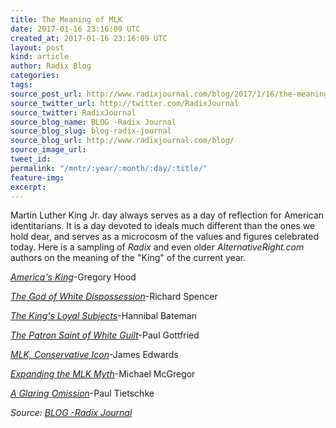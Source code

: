 ```yaml
---
title: The Meaning of MLK
date: 2017-01-16 23:16:09 UTC
created_at: 2017-01-16 23:16:09 UTC
layout: post
kind: article
author: Radix Blog
categories: 
tags: 
source_post_url: http://www.radixjournal.com/blog/2017/1/16/the-meaning-of-mlk
source_twitter_url: http://twitter.com/RadixJournal
source_twitter: RadixJournal
source_blog_name: BLOG -Radix Journal
source_blog_slug: blog-radix-journal
source_blog_url: http://www.radixjournal.com/blog/
source_image_url: 
tweet_id: 
permalink: "/mntr/:year/:month/:day/:title/"
feature-img: 
excerpt: 
---
```

<p>Martin Luther King Jr. day always serves as a day of reflection for American identitarians. It is a day devoted to ideals much different than the ones we hold dear, and serves as a microcosm of the values and figures celebrated today. Here is a sampling of <em>Radix</em> and even older <em>AlternativeRight.com</em> authors on the meaning of the "King" of the current year.</p>
<p><a href="http://www.radixjournal.com/journal/2015/1/23/americas-king"><em>America's King</em></a>-Gregory Hood</p>
<p><a href="http://www.radixjournal.com/journal/2014/1/20/the-god-of-white-dispossession"><em>The God of White Dispossession</em></a>-Richard Spencer</p>
<p><a href="http://www.radixjournal.com/blog/2016/1/18/the-kings-loyal-subjects"><em>The King's Loyal Subjects</em></a>-Hannibal Bateman</p>
<p><a href="http://www.radixjournal.com/altright-archive/altright-archive/main/blogs/untimely-observations/the-patron-saint-of-white-guilt?rq=martin%20luther%20king"><em>The Patron Saint of White Guilt</em></a>-Paul Gottfried</p>
<p><a href="http://www.radixjournal.com/altright-archive/altright-archive/main/blogs/district-of-corruption/mlk-conservative-icon?rq=martin%20luther%20king"><em>MLK, Conservative Icon</em></a>-James Edwards</p>
<p><a href="http://www.radixjournal.com/blog/2014/8/12/expanding-the-mlk-myth?rq=martin%20luther%20king"><em>Expanding the MLK Myth</em></a>-Michael McGregor</p>
<p><a href="http://www.radixjournal.com/blog/2015/1/6/a-glaring-omission?rq=martin%20luther%20king"><em>A Glaring Omission</em></a>-Paul Tietschke</p><div class="">
    <i>Source: <a href="http://www.radixjournal.com/blog/">BLOG -Radix Journal</a></i>
</div>
